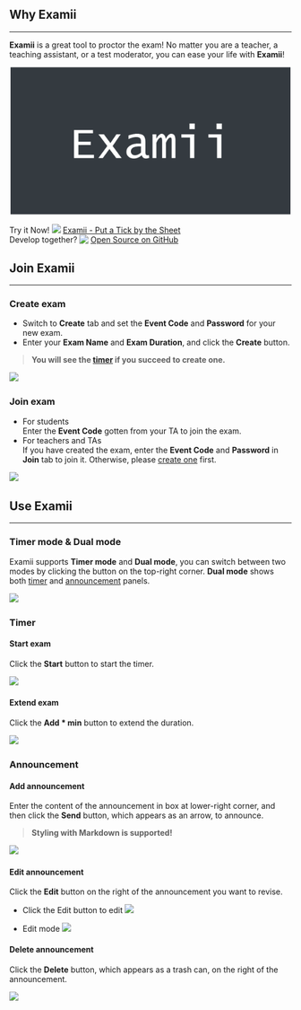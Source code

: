 ## Why Examii
---
**Examii** is a great tool to proctor the exam! No matter you are a teacher, a teaching assistant, or a test moderator, you can ease your life with **Examii**!

<p align="center">
  <img src="./preview.png" width="500" />
</p>

Try it Now! <img src="https://i.imgur.com/QrtIUgx.png" width="20"> [Examii - Put a Tick by the Sheet](http://exam-ii.herokuapp.com/)\
Develop together? <img src="https://i.imgur.com/UquNKdb.png" width="20" align="top"> [Open Source on GitHub](https://github.com/KaoShengChieh/Examii) 

## Join Examii
---
### Create exam
- Switch to **Create** tab and set the **Event Code** and **Password** for your new exam.
- Enter your **Exam Name** and **Exam Duration**, and click the **Create** button. 

> **You will see the [timer](./index#timer) if you succeed to create one.**

![](https://i.imgur.com/mS950sl.png)

### Join exam
- For students\
Enter the **Event Code** gotten from your TA to join the exam.
- For teachers and TAs\
If you have created the exam, enter the **Event Code** and **Password** in **Join** tab to join it. Otherwise, please [create one](./index#create-exam) first.

![](https://i.imgur.com/MeYySq0.png)

## Use Examii
---
### Timer mode & Dual mode
Examii supports **Timer mode** and **Dual mode**, you can switch between two modes by clicking the button on the top-right corner. **Dual mode** shows both [timer](./index#timer) and [announcement](./index#announcement) panels.

![](https://i.imgur.com/DsyrHLh.png)

### Timer

#### Start exam
Click the **Start** button to start the timer.

![](https://i.imgur.com/VJJDQel.png)

#### Extend exam
Click the **Add * min** button to extend the duration.

![](https://i.imgur.com/UJRLWsF.png)

### Announcement

#### Add announcement
Enter the content of the announcement in box at lower-right corner, and then click the **Send** button, which appears as an arrow, to announce.
> **Styling with Markdown is supported!**

![](https://i.imgur.com/nfE31jg.png)

#### Edit announcement
Click the **Edit** button on the right of the announcement you want to revise.
- Click the Edit button to edit
![](https://i.imgur.com/j0hQ46D.png)

- Edit mode
![](https://i.imgur.com/r4aEIJ6.png)

#### Delete announcement
Click the **Delete** button, which appears as a trash can, on the right of the announcement.

![](https://i.imgur.com/j0hQ46D.png)

